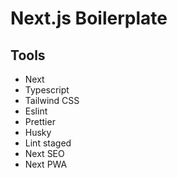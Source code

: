 # Next.js Boilerplate

## Tools

- Next
- Typescript
- Tailwind CSS
- Eslint
- Prettier
- Husky
- Lint staged
- Next SEO
- Next PWA
